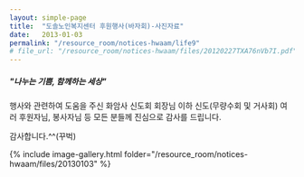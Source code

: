 ```yaml
---
layout: simple-page
title:  "도솔노인복지센터 후원행사(바자회)-사진자료"
date:   2013-01-03
permalink: "/resource_room/notices-hwaam/life9"
# file_url: "/resource_room/notices-hwaam/files/20120227TXA76nVb7I.pdf"
---
```


##### **"나누는 기쁨, 함께하는 세상"**

행사와 관련하여 도움을 주신 화암사 신도회 회장님 이하 신도(무량수회 및 거사회) 여러 후원자님, 봉사자님 등 모든 분들께 진심으로 감사를 드립니다.
 
감사합니다.^^(꾸벅)

{% include image-gallery.html folder="/resource_room/notices-hwaam/files/20130103" %}
